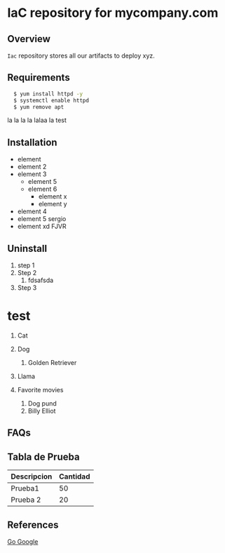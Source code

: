 # IaC repository for mycompany.com

## Overview
`Iac` repository stores all our artifacts to deploy xyz.


## Requirements
```bash
  $ yum install httpd -y
  $ systemctl enable httpd
  $ yum remove apt
```
la la la la
lalaa la 
test

## Installation
- element
- element 2
- element 3
  - element 5
  - element 6
    - element x
    - element y
- element 4
- element 5 sergio
- element xd FJVR
## Uninstall
1. step 1
3. Step 2
    1. fdsafsda
3. Step 3


# test

1. Cat
3. Dog
    1. Golden Retriever

2. Llama

3. Favorite movies
    1. Dog pund
    2. Billy Elliot

## FAQs

## Tabla de Prueba
|Descripcion|Cantidad|
|----------------|------------|
|Prueba1|50|
|Prueba 2|20|



## References
[Go Google](http://www.google.com)
